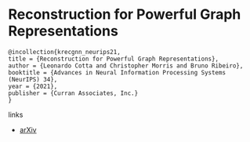 # Reconstruction for Powerful Graph Representations

```
@incollection{krecgnn_neurips21,
title = {Reconstruction for Powerful Graph Representations},
author = {Leonardo Cotta and Christopher Morris and Bruno Ribeiro},
booktitle = {Advances in Neural Information Processing Systems (NeurIPS) 34},
year = {2021},
publisher = {Curran Associates, Inc.}
}
```

links
- [arXiv](https://arxiv.org/abs/2110.00577)
